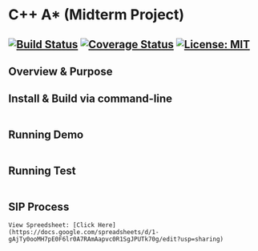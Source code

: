 # C++ A* (Midterm Project)
[![Build Status](https://travis-ci.org/reggie2010/cpp-A_star.svg?branch=master)](https://travis-ci.org/reggie2010/cpp-A_star)
[![Coverage Status](https://coveralls.io/repos/github/reggie2010/cpp-A_star/badge.svg?branch=master)](https://coveralls.io/github/reggie2010/cpp-A_star?branch=master)
[![License: MIT](https://img.shields.io/badge/License-MIT-yellow.svg)](LICENSE.md)
---

## Overview & Purpose


## Install & Build via command-line
```

```


## Running Demo
```

```


## Running Test
```

```

## SIP Process
```
View Spreedsheet: [Click Here](https://docs.google.com/spreadsheets/d/1-gAjTy0ooMH7pE0F6lr0A7RAmAapvc0R1SgJPUTk70g/edit?usp=sharing)
```
